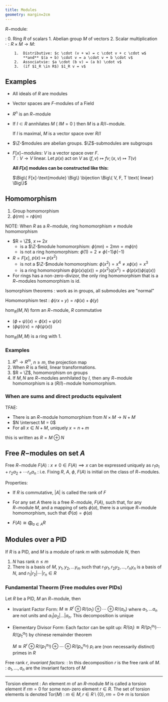 ```yaml
---
title: Modules
geometry: margin=2cm
---
```


$R-$module:

:   0.  Ring $R$ of scalars
    1.  Abelian group $M$ of vectors
    2.  Scalar multiplication $\cdot: R\times M \to M$:

        1.  Distributive: $c \cdot (v + w) = c \cdot v + c \cdot w$
            **and** $(a + b) \cdot v = a \cdot v + b \cdot v$
        2.  Associatvie: $a \cdot (b v) = (a b) \cdot v$
        3.  (if $1_R \in R$) $1_R v = v$

Examples
--------

-   All ideals of $R$ are modules
-   Vector spaces are $F$-modules of a Field
-   $R^n$ is an $R-$module
-   If $I \subset R$ annhilates $M$ ( $IM = 0$ ) then $M$ is a
    $R/I-$module.

    If $I$ is maximal, $M$ is a vector space over $R/I$

-   $\Z-$modules are abelian groups. $\Z$-submodules are subgroups
-   $F[x]-$modules: $V$ is a vector space over $F$.\
    $T: V \to V$ linear. Let $p(x)$ act on $V$ as
    $(f, v) \mapsto fv ; (x, v) \mapsto T(v)$

    **All $F[x]$ modules can be constructed like this:**

    $\Big\{ F[x]-\text{module} \Big\} \bijection \Big\{ V, F, T \text{ linear} \Big\}$

Homomorphism
------------

1.  Group homomorphism
2.  $\phi(rm) = r\phi(m)$

NOTE: When $R$ as a $R-$module, ring homomorphism $\ne$ module homomorphism

*   $R = \Z$, $x \mapsto 2x$
    *    is a $\Z-$module homomorphism: $\phi(m n) = 2 m n = m \phi(n)$
    *    is not a ring homomorphism: $\phi(1) = 2 \ne \phi(-1)\phi(-1)$
*   $R = F[x]$, $p(x) \mapsto p(x^2)$
    *    is not a $\Z-$module homomorphism: $\phi(x^2) = x^4 \ne x \phi(x) = x^3$
    *    is a ring homomorphism $\phi(p(x) q(x)) = p(x^2) q(x^2) = \phi(p(x)) \phi(q(x))$
*   For rings has a non-zero-divizor, the only ring homomorphism that is a
    $R-$modules homomorphism is id.

Isomorphism theorems
:   work as in groups, all submodules are "normal"

Homomorphism test
:   $\phi(rx + y) = r \phi(x) + \phi(y)$

$\hom_R(M, N)$ form an $R-$module, $R$ commutative

-   $(\phi + \psi)(x) = \phi(x) + \psi(x)$
-   $(\phi\psi)(rx) = r\phi(\psi(x))$

$\hom_R(M, M)$ is a ring with $1$.

### Examples

1.  $R^n \to R^m$, $n \ge m$, the projection map
2.  When $R$ is a field, linear transformations.
3.  $R = \Z$, homomorphism on groups
4.  If $M, N$ are $R-$modules annhilated by $I$, then any $R-$module
    homomorphism is a $(R/I)-$module homomorphism.

### When are sums and direct products equivalent

TFAE:

-   There is an $R-$module homomorphism from $N \times M \to N + M$
-   $N \intersect M = 0$
-   For all $x \in N + M$, uniquely $x = n + m$

this is written as $R = M \oplus N$

## Free $R-$modules on set $A$

Free $R-$module $F(A)$
:   $x \ne 0 \in F(A) \implies x$ can be expressed uniquely as $r_1 a_1 + r_2 a_2 + \cdots r_n a_n$
:   i.e. Fixing $R$, $A$, $\phi$, $F(A)$ is initial on the class of $R-$modules.

Properties: 

-   If $R$ is commutative, $|A|$ is called the rank of $F$
-   For any set $A$ there is a free $R-$module, $F(A)$, such that, for
    any $R-$module $M$, and a mapping of sets $\phi(a)$, there is a
    unique $R-$module homomorphism, such that $\Phi(a) = \phi(a)$

-   $F(A) \cong \bigoplus_{a \in A} R$


## Modules over a PID

If $R$ is a PID, and $M$ is a module of rank $m$ with submodule $N$, then

1.  $N$ has rank $n \le m$
2.  There is a basis of $M$, $y_1, y_2, \ldots y_m$
    such that $r_1 y_1, r_2 y_2, \ldots, r_n y_n$ is a basis of $N$, and
    $r_1 | r_2 | \cdots | r_n \in R$


### Fundamental Theorm (Free modules over PIDs)

Let $R$ be a PID, $M$ an $R-$module, then 

-   Invariant Factor Form:
    $M \cong R^r \oplus R /(a_1) \oplus \cdots \oplus R/(a_n)$ where
    $a_1, \ldots a_n$ are not units and $a_1 | a_2 | \dots | a_n$. This
    decomposition is unique
-   Elementary Divisor Form: Each factor can be split up:
    $R / (a_i) \cong R / (p_1^{\alpha_1}) \cdots R / (p_t^{\alpha_t})$
    by chinese remainder theorem

    $M \cong R^r \oplus R /(p_1^{\alpha_1}) \oplus \cdots \oplus R/(p_n^{\alpha_n})$
    $p_i$ are (non necessarily distinct) primes in $R$

Free rank $r$, *invariant factors*:
:   In this decomposition $r$ is the free rank of $M$.
:   $a_1, \ldots , a_n$ are the invariant factors of $M$


---

Torsion element
: An element $m$ of an $R$-module $M$ is called a torsion element if $rm = 0$
  for some non-zero element $r \in R$. The set of torsion elements is denoted
  $\mathrm{Tor}(M)$
: $m \in M, r \in R \setminus \{0\}, r m = 0 \Longrightarrow$ $m$ is torsion 
